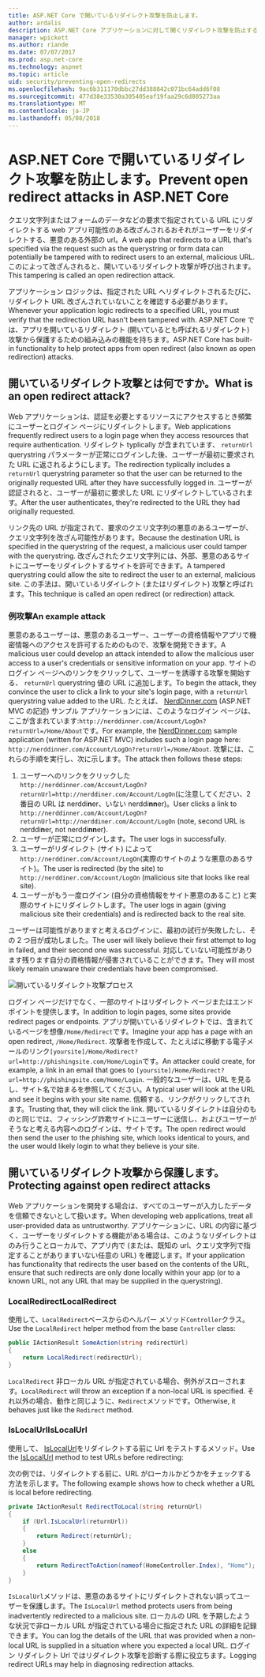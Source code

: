```yaml
---
title: ASP.NET Core で開いているリダイレクト攻撃を防止します。
author: ardalis
description: ASP.NET Core アプリケーションに対して開くリダイレクト攻撃を防止する方法を示します
manager: wpickett
ms.author: riande
ms.date: 07/07/2017
ms.prod: asp.net-core
ms.technology: aspnet
ms.topic: article
uid: security/preventing-open-redirects
ms.openlocfilehash: 9ac6b311170dbbc27dd388842c071bc64add6f08
ms.sourcegitcommit: 477d38e33530a305405eaf19faa29c6d805273aa
ms.translationtype: MT
ms.contentlocale: ja-JP
ms.lasthandoff: 05/08/2018
---
```

# <a name="prevent-open-redirect-attacks-in-aspnet-core"></a><span data-ttu-id="5e8c1-103">ASP.NET Core で開いているリダイレクト攻撃を防止します。</span><span class="sxs-lookup"><span data-stu-id="5e8c1-103">Prevent open redirect attacks in ASP.NET Core</span></span>

<span data-ttu-id="5e8c1-104">クエリ文字列またはフォームのデータなどの要求で指定されている URL にリダイレクトする web アプリ可能性のある改ざんされるおそれがユーザーをリダイレクトする、悪意のある外部の url。</span><span class="sxs-lookup"><span data-stu-id="5e8c1-104">A web app that redirects to a URL that's specified via the request such as the querystring or form data can potentially be tampered with to redirect users to an external, malicious URL.</span></span> <span data-ttu-id="5e8c1-105">このによって改ざんされると、開いているリダイレクト攻撃が呼び出されます。</span><span class="sxs-lookup"><span data-stu-id="5e8c1-105">This tampering is called an open redirection attack.</span></span>

<span data-ttu-id="5e8c1-106">アプリケーション ロジックは、指定された URL へリダイレクトされるたびに、リダイレクト URL 改ざんされていないことを確認する必要があります。</span><span class="sxs-lookup"><span data-stu-id="5e8c1-106">Whenever your application logic redirects to a specified URL, you must verify that the redirection URL hasn't been tampered with.</span></span> <span data-ttu-id="5e8c1-107">ASP.NET Core では、アプリを開いているリダイレクト (開いているとも呼ばれるリダイレクト) 攻撃から保護するための組み込みの機能を持ちます。</span><span class="sxs-lookup"><span data-stu-id="5e8c1-107">ASP.NET Core has built-in functionality to help protect apps from open redirect (also known as open redirection) attacks.</span></span>

## <a name="what-is-an-open-redirect-attack"></a><span data-ttu-id="5e8c1-108">開いているリダイレクト攻撃とは何ですか。</span><span class="sxs-lookup"><span data-stu-id="5e8c1-108">What is an open redirect attack?</span></span>

<span data-ttu-id="5e8c1-109">Web アプリケーションは、認証を必要とするリソースにアクセスするとき頻繁にユーザーとログイン ページにリダイレクトします。</span><span class="sxs-lookup"><span data-stu-id="5e8c1-109">Web applications frequently redirect users to a login page when they access resources that require authentication.</span></span> <span data-ttu-id="5e8c1-110">リダイレクト typlically が含まれています、 `returnUrl` querystring パラメーターが正常にログインした後、ユーザーが最初に要求された URL に返されるようにします。</span><span class="sxs-lookup"><span data-stu-id="5e8c1-110">The redirection typlically includes a `returnUrl` querystring parameter so that the user can be returned to the originally requested URL after they have successfully logged in.</span></span> <span data-ttu-id="5e8c1-111">ユーザーが認証されると、ユーザーが最初に要求した URL にリダイレクトしているされます。</span><span class="sxs-lookup"><span data-stu-id="5e8c1-111">After the user authenticates, they're redirected to the URL they had originally requested.</span></span>

<span data-ttu-id="5e8c1-112">リンク先の URL が指定されて、要求のクエリ文字列の悪意のあるユーザーが、クエリ文字列を改ざん可能性があります。</span><span class="sxs-lookup"><span data-stu-id="5e8c1-112">Because the destination URL is specified in the querystring of the request, a malicious user could tamper with the querystring.</span></span> <span data-ttu-id="5e8c1-113">改ざんされたクエリ文字列には、外部、悪意のあるサイトにユーザーをリダイレクトするサイトを許可できます。</span><span class="sxs-lookup"><span data-stu-id="5e8c1-113">A tampered querystring could allow the site to redirect the user to an external, malicious site.</span></span> <span data-ttu-id="5e8c1-114">この手法は、開いているリダイレクト (またはリダイレクト) 攻撃と呼ばれます。</span><span class="sxs-lookup"><span data-stu-id="5e8c1-114">This technique is called an open redirect (or redirection) attack.</span></span>

### <a name="an-example-attack"></a><span data-ttu-id="5e8c1-115">例攻撃</span><span class="sxs-lookup"><span data-stu-id="5e8c1-115">An example attack</span></span>

<span data-ttu-id="5e8c1-116">悪意のあるユーザーは、悪意のあるユーザー、ユーザーの資格情報やアプリで機密情報へのアクセスを許可するためのもので、攻撃を開発できます。</span><span class="sxs-lookup"><span data-stu-id="5e8c1-116">A malicious user could develop an attack intended to allow the malicious user access to a user's credentials or sensitive information on your app.</span></span> <span data-ttu-id="5e8c1-117">サイトのログイン ページへのリンクをクリックして、ユーザーを誘導する攻撃を開始する、 `returnUrl` querystring 値の URL に追加します。</span><span class="sxs-lookup"><span data-stu-id="5e8c1-117">To begin the attack, they convince the user to click a link to your site's login page, with a `returnUrl` querystring value added to the URL.</span></span> <span data-ttu-id="5e8c1-118">たとえば、 [NerdDinner.com](http://nerddinner.com) (ASP.NET MVC の記述) サンプル アプリケーションには、このようなログイン ページは、ここが含まれています:`http://nerddinner.com/Account/LogOn?returnUrl=/Home/About`です。</span><span class="sxs-lookup"><span data-stu-id="5e8c1-118">For example, the [NerdDinner.com](http://nerddinner.com) sample application (written for ASP.NET MVC) includes such a login page here: `http://nerddinner.com/Account/LogOn?returnUrl=/Home/About`.</span></span> <span data-ttu-id="5e8c1-119">攻撃には、これらの手順を実行し、次に示します。</span><span class="sxs-lookup"><span data-stu-id="5e8c1-119">The attack then follows these steps:</span></span>

1. <span data-ttu-id="5e8c1-120">ユーザーへのリンクをクリックした`http://nerddinner.com/Account/LogOn?returnUrl=http://nerddiner.com/Account/LogOn`(に注意してください、2 番目の URL は nerddi**n**er、いない nerddi**nn**er)。</span><span class="sxs-lookup"><span data-stu-id="5e8c1-120">User clicks a link to `http://nerddinner.com/Account/LogOn?returnUrl=http://nerddiner.com/Account/LogOn` (note, second URL is nerddi**n**er, not nerddi**nn**er).</span></span>
2. <span data-ttu-id="5e8c1-121">ユーザーが正常にログインします。</span><span class="sxs-lookup"><span data-stu-id="5e8c1-121">The user logs in successfully.</span></span>
3. <span data-ttu-id="5e8c1-122">ユーザーがリダイレクト (サイト) によって`http://nerddiner.com/Account/LogOn`(実際のサイトのような悪意のあるサイト)。</span><span class="sxs-lookup"><span data-stu-id="5e8c1-122">The user is redirected (by the site) to `http://nerddiner.com/Account/LogOn` (malicious site that looks like real site).</span></span>
4. <span data-ttu-id="5e8c1-123">ユーザーがもう一度ログイン (自分の資格情報をサイト悪意のあること) と実際のサイトにリダイレクトします。</span><span class="sxs-lookup"><span data-stu-id="5e8c1-123">The user logs in again (giving malicious site their credentials) and is redirected back to the real site.</span></span>

<span data-ttu-id="5e8c1-124">ユーザーは可能性がありますと考えるログインに、最初の試行が失敗したし、その 2 つ目が成功しました。</span><span class="sxs-lookup"><span data-stu-id="5e8c1-124">The user will likely believe their first attempt to log in failed, and their second one was successful.</span></span> <span data-ttu-id="5e8c1-125">対応していない可能性があります残ります自分の資格情報が侵害されていることができます。</span><span class="sxs-lookup"><span data-stu-id="5e8c1-125">They will most likely remain unaware their credentials have been compromised.</span></span>

![開いているリダイレクト攻撃プロセス](preventing-open-redirects/_static/open-redirection-attack-process.png)

<span data-ttu-id="5e8c1-127">ログイン ページだけでなく、一部のサイトはリダイレクト ページまたはエンドポイントを提供します。</span><span class="sxs-lookup"><span data-stu-id="5e8c1-127">In addition to login pages, some sites provide redirect pages or endpoints.</span></span> <span data-ttu-id="5e8c1-128">アプリが開いているリダイレクトでは、含まれているページを想像`/Home/Redirect`です。</span><span class="sxs-lookup"><span data-stu-id="5e8c1-128">Imagine your app has a page with an open redirect, `/Home/Redirect`.</span></span> <span data-ttu-id="5e8c1-129">攻撃者を作成して、たとえばに移動する電子メールのリンク`[yoursite]/Home/Redirect?url=http://phishingsite.com/Home/Login`です。</span><span class="sxs-lookup"><span data-stu-id="5e8c1-129">An attacker could create, for example, a link in an email that goes to `[yoursite]/Home/Redirect?url=http://phishingsite.com/Home/Login`.</span></span> <span data-ttu-id="5e8c1-130">一般的なユーザーは、URL を見るし、サイト名で始まるを参照してください。</span><span class="sxs-lookup"><span data-stu-id="5e8c1-130">A typical user will look at the URL and see it begins with your site name.</span></span> <span data-ttu-id="5e8c1-131">信頼する、リンクがクリックしてされます。</span><span class="sxs-lookup"><span data-stu-id="5e8c1-131">Trusting that, they will click the link.</span></span> <span data-ttu-id="5e8c1-132">開いているリダイレクトは自分のものと同じでは、フィッシング詐欺サイトにユーザーに送信し、およびユーザーがそうなと考える内容へのログインは、サイトです。</span><span class="sxs-lookup"><span data-stu-id="5e8c1-132">The open redirect would then send the user to the phishing site, which looks identical to yours, and the user would likely login to what they believe is your site.</span></span>

## <a name="protecting-against-open-redirect-attacks"></a><span data-ttu-id="5e8c1-133">開いているリダイレクト攻撃から保護します。</span><span class="sxs-lookup"><span data-stu-id="5e8c1-133">Protecting against open redirect attacks</span></span>

<span data-ttu-id="5e8c1-134">Web アプリケーションを開発する場合は、すべてのユーザーが入力したデータを信頼できないとして扱います。</span><span class="sxs-lookup"><span data-stu-id="5e8c1-134">When developing web applications, treat all user-provided data as untrustworthy.</span></span> <span data-ttu-id="5e8c1-135">アプリケーションに、URL の内容に基づく、ユーザーをリダイレクトする機能がある場合は、このようなリダイレクトはのみ行うことローカルで、アプリ内で (または、既知の url、クエリ文字列で指定することがありますいない任意の URL) を確認します。</span><span class="sxs-lookup"><span data-stu-id="5e8c1-135">If your application has functionality that redirects the user based on the contents of the URL,  ensure that such redirects are only done locally within your app (or to a known URL, not any URL that may be supplied in the querystring).</span></span>

### <a name="localredirect"></a><span data-ttu-id="5e8c1-136">LocalRedirect</span><span class="sxs-lookup"><span data-stu-id="5e8c1-136">LocalRedirect</span></span>

<span data-ttu-id="5e8c1-137">使用して、`LocalRedirect`ベースからのヘルパー メソッド`Controller`クラス。</span><span class="sxs-lookup"><span data-stu-id="5e8c1-137">Use the `LocalRedirect` helper method from the base `Controller` class:</span></span>

```csharp
public IActionResult SomeAction(string redirectUrl)
{
    return LocalRedirect(redirectUrl);
}
```

<span data-ttu-id="5e8c1-138">`LocalRedirect` 非ローカル URL が指定されている場合、例外がスローされます。</span><span class="sxs-lookup"><span data-stu-id="5e8c1-138">`LocalRedirect` will throw an exception if a non-local URL is specified.</span></span> <span data-ttu-id="5e8c1-139">それ以外の場合、動作と同じように、`Redirect`メソッドです。</span><span class="sxs-lookup"><span data-stu-id="5e8c1-139">Otherwise, it behaves just like the `Redirect` method.</span></span>

### <a name="islocalurl"></a><span data-ttu-id="5e8c1-140">IsLocalUrl</span><span class="sxs-lookup"><span data-stu-id="5e8c1-140">IsLocalUrl</span></span>

<span data-ttu-id="5e8c1-141">使用して、 [IsLocalUrl](/dotnet/api/Microsoft.AspNetCore.Mvc.IUrlHelper?view=aspnetcore-2.0#Microsoft_AspNetCore_Mvc_IUrlHelper_IsLocalUrl_System_String_)をリダイレクトする前に Url をテストするメソッド。</span><span class="sxs-lookup"><span data-stu-id="5e8c1-141">Use the [IsLocalUrl](/dotnet/api/Microsoft.AspNetCore.Mvc.IUrlHelper?view=aspnetcore-2.0#Microsoft_AspNetCore_Mvc_IUrlHelper_IsLocalUrl_System_String_) method to test URLs before redirecting:</span></span>

<span data-ttu-id="5e8c1-142">次の例では、リダイレクトする前に、URL がローカルかどうかをチェックする方法を示します。</span><span class="sxs-lookup"><span data-stu-id="5e8c1-142">The following example shows how to check whether a URL is local before redirecting.</span></span>

```csharp
private IActionResult RedirectToLocal(string returnUrl)
{
    if (Url.IsLocalUrl(returnUrl))
    {
        return Redirect(returnUrl);
    }
    else
    {
        return RedirectToAction(nameof(HomeController.Index), "Home");
    }
}
```

<span data-ttu-id="5e8c1-143">`IsLocalUrl`メソッドは、悪意のあるサイトにリダイレクトされない誤ってユーザーを保護します。</span><span class="sxs-lookup"><span data-stu-id="5e8c1-143">The `IsLocalUrl` method protects users from being inadvertently redirected to a malicious site.</span></span> <span data-ttu-id="5e8c1-144">ローカルの URL を予期したような状況で非ローカル URL が指定されている場合に指定された URL の詳細を記録できます。</span><span class="sxs-lookup"><span data-stu-id="5e8c1-144">You can log the details of the URL that was provided when a non-local URL is supplied in a situation where you expected a local URL.</span></span> <span data-ttu-id="5e8c1-145">ログイン リダイレクト Url ではリダイレクト攻撃を診断する際に役立ちます。</span><span class="sxs-lookup"><span data-stu-id="5e8c1-145">Logging redirect URLs may help in diagnosing redirection attacks.</span></span>
